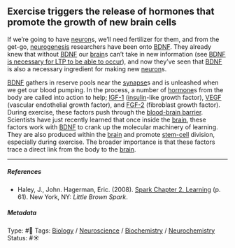 ## Exercise triggers the release of hormones that promote the growth of new brain cells

If we’re going to have [neuron](Neuron.md)s, we’ll need fertilizer for them, and from the get-go, [neurogenesis](Neurogenesis.md) researchers have been onto [BDNF](BDNF.md). They already knew that without [BDNF](BDNF.md) our [brain](Brain.md)s can’t take in new information (see [BDNF is necessary for LTP to be able to occur](BDNF%20is%20necessary%20for%20LTP%20to%20be%20able%20to%20occur.md)), and now they’ve seen that [BDNF](BDNF.md) is also a necessary ingredient for making new [neuron](Neuron.md)s.

[BDNF](BDNF.md) gathers in reserve pools near the [synapse](Synapse.md)s and is unleashed when we get our blood pumping. In the process, a number of [hormone]()s from the body are called into action to help; [IGF-1](IGF-1.md) ([insulin](Insulin.md)-like growth factor), [VEGF](VEGF.md) (vascular endothelial growth factor), and [FGF-2](FGF-2.md) (fibroblast growth factor). During exercise, these factors push through the [blood-brain barrier](). Scientists have just recently learned that once inside the [brain](Brain.md), these factors work with [BDNF](BDNF.md) to crank up the molecular machinery of learning. They are also produced within the [brain](Brain.md) and promote [stem-cell]() division, especially during exercise. The broader importance is that these factors trace a direct link from the body to the [brain](Brain.md).

---

##### References

* Haley, J., John. Hagerman, Eric. (2008). [Spark Chapter 2. Learning](Spark%20Chapter%202.%20Learning.md)  (p. 61). New York, NY: *Little Brown Spark*.

##### Metadata

Type: #🔴 
Tags: [Biology]() / [Neuroscience](Neuroscience.md) / [Biochemistry](Biochemistry.md) / [Neurochemistry](Neurochemistry.md) 
Status: #☀️ 
